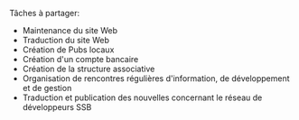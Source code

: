 Tâches à partager:

* Maintenance du site Web
* Traduction du site Web
* Création de Pubs locaux
* Création d'un compte bancaire
* Création de la structure associative
* Organisation de rencontres régulières d'information, de développement et de gestion
* Traduction et publication des nouvelles concernant le réseau de développeurs SSB
